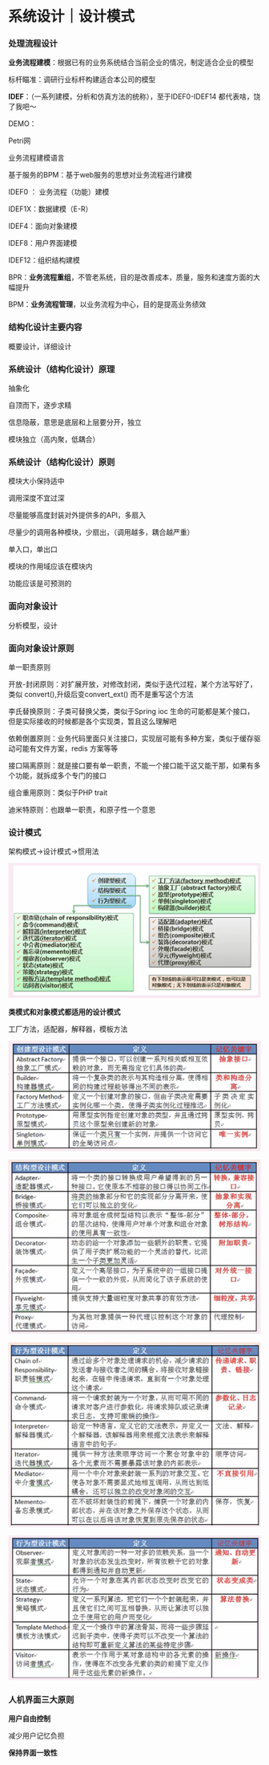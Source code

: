 # 系统设计｜设计模式

### 处理流程设计

**业务流程建模**：根据已有的业务系统结合当前企业的情况，制定适合企业的模型

标杆瞄准：调研行业标杆构建适合本公司的模型

**IDEF**：（一系列建模，分析和仿真方法的统称），至于IDEF0-IDEF14 都代表啥，饶了我吧～

DEMO：

Petri网

业务流程建模语言

基于服务的BPM：基于web服务的思想对业务流程进行建模



IDEF0 ： 业务流程（功能）建模

IDEF1X：数据建模（E-R）

IDEF4：面向对象建模

IDEF8：用户界面建模

IDEF12：组织结构建模



BPR：**业务流程重组**，不管老系统，目的是改善成本，质量，服务和速度方面的大幅提升

BPM：**业务流程管理**，以业务流程为中心，目的是提高业务绩效



### 结构化设计主要内容

概要设计，详细设计



### 系统设计（结构化设计）原理

抽象化

自顶而下，逐步求精

信息隐蔽，意思是底层和上层要分开，独立

模块独立（高内聚，低耦合）



### **系统设计（结构化设计）原则**

模块大小保持适中

调用深度不宜过深

尽量能够高度封装对外提供多的API，多扇入

尽量少的调用各种模块，少扇出，（调用越多，耦合越严重）

单入口，单出口

模块的作用域应该在模块内

功能应该是可预测的



### 面向对象设计

分析模型，设计



### 面向对象设计原则

单一职责原则

开放-封闭原则：对扩展开放，对修改封闭，类似于迭代过程，某个方法写好了，类似 convert(),升级后变convert_ext() 而不是重写这个方法

李氏替换原则：子类可替换父类，类似于Spring ioc 生命的可能都是某个接口，但是实际接收的时候都是各个实现类，暂且这么理解吧

依赖倒置原则：业务代码里面只关注接口，实现层可能有多种方案，类似于缓存驱动可能有文件方案，redis 方案等等

接口隔离原则：就是接口要有单一职责，不能一个接口能干这又能干那，如果有多个功能，就拆成多个专门的接口

组合重用原则：类似于PHP trait

迪米特原则：也跟单一职责，和原子性一个意思



### 设计模式

架构模式->设计模式->惯用法

![image-20210513151807521](imgs/21-05-13-1/image-20210513151807521.png)



**类模式和对象模式都适用的设计模式**

工厂方法，适配器，解释器，模板方法



![image-20210513152445367](imgs/21-05-13-1/image-20210513152445367.png)

![image-20210513152525092](imgs/21-05-13-1/image-20210513152525092.png)

![image-20210513152855082](imgs/21-05-13-1/image-20210513152855082.png)

![image-20210513153122334](imgs/21-05-13-1/image-20210513153122334.png)



### 人机界面三大原则

**用户自由控制**

减少用户记忆负担

**保持界面一致性**

